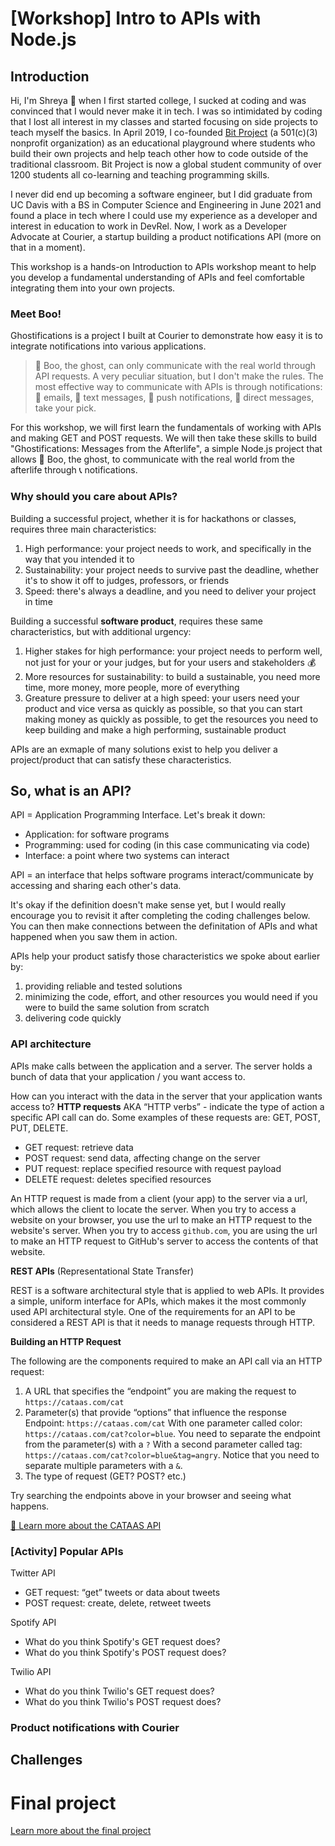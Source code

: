# [Workshop] Intro to APIs with Node.js

## Introduction

Hi, I'm Shreya 👋 when I first started college, I sucked at coding and was convinced that I would never make it in tech. I was so intimidated by coding that I lost all interest in my classes and started focusing on side projects to teach myself the basics. In April 2019, I co-founded [Bit Project](https://bitproject.org/) (a 501(c)(3) nonprofit organization) as an educational playground where students who build their own projects and help teach other how to code outside of the traditional classroom. Bit Project is now a global student community of over 1200 students all co-learning and teaching programming skills.

I never did end up becoming a software engineer, but I did graduate from UC Davis with a BS in Computer Science and Engineering in June 2021 and found a place in tech where I could use my experience as a developer and interest in education to work in DevRel. Now, I work as a Developer Advocate at Courier, a startup building a product notifications API (more on that in a moment).

This workshop is a hands-on Introduction to APIs workshop meant to help you develop a fundamental understanding of APIs and feel comfortable integrating them into your own projects.

### Meet Boo!

Ghostifications is a project I built at Courier to demonstrate how easy it is to integrate notifications into various applications.

> 👻 Boo, the ghost, can only communicate with the real world through API requests. A very peculiar situation, but I don't make the rules. The most effective way to communicate with APIs is through notifications: 📧 emails, 💬 text messages, 📲 push notifications, 📳 direct messages, take your pick.

For this workshop, we will first learn the fundamentals of working with APIs and making GET and POST requests. We will then take these skills to build "Ghostifications: Messages from the Afterlife", a simple Node.js project that allows 👻 Boo, the ghost, to communicate with the real world from the afterlife through 📞 notifications.

### Why should you care about APIs?

Building a successful project, whether it is for hackathons or classes, requires three main characteristics:
1. High performance: your project needs to work, and specifically in the way that you intended it to
2. Sustainability: your project needs to survive past the deadline, whether it's to show it off to judges, professors, or friends
3. Speed: there's always a deadline, and you need to deliver your project in time

Building a successful **software product**, requires these same characteristics, but with additional urgency:
1. Higher stakes for high performance: your project needs to perform well, not just for your or your judges, but for your users and stakeholders 💰
2. More resources for sustainability: to build a sustainable, you need more time, more money, more people, more of everything
3. Greature pressure to deliver at a high speed: your users need your product and vice versa as quickly as possible, so that you can start making money as quickly as possible, to get the resources you need to keep building and make a high performing, sustainable product

APIs are an exmaple of many solutions exist to help you deliver a project/product that can satisfy these characteristics.

## So, what is an API?

API = Application Programming Interface. Let's break it down:
* Application: for software programs
* Programming: used for coding (in this case communicating via code)
* Interface: a point where two systems can interact

API = an interface that helps software programs interact/communicate by accessing and sharing each other's data.

It's okay if the definition doesn't make sense yet, but I would really encourage you to revisit it after completing the coding challenges below. You can then make connections between the definitation of APIs and what happened when you saw them in action.

APIs help your product satisfy those characteristics we spoke about earlier by:
1. providing reliable and tested solutions
2. minimizing the code, effort, and other resources you would need if you were to build the same solution from scratch
3. delivering code quickly

### API architecture

APIs make calls between the application and a server. The server holds a bunch of data that your application / you want access to.

How can you interact with the data in the server that your application wants access to? **HTTP requests** AKA “HTTP verbs” - indicate the type of action a specific API call can do. Some examples of these requests are: GET, POST, PUT, DELETE.
* GET request: retrieve data
* POST request: send data, affecting change on the server
* PUT request: replace specified resource with request payload
* DELETE request: deletes specified resources

An HTTP request is made from a client (your app) to the server via a url, which allows the client to locate the server. When you try to access a website on your browser, you use the url to make an HTTP request to the website's server. When you try to access `github.com`, you are using the url to make an HTTP request to GitHub's server to access the contents of that website.

**REST APIs** (Representational State Transfer)

REST is a software architectural style that is applied to web APIs. It provides a simple, uniform interface for APIs, which makes it the most commonly used API architectural style. One of the requirements for an API to be considered a REST API is that it needs to manage requests through HTTP.

**Building an HTTP Request**

The following are the components required to make an API call via an HTTP request:
1. A URL that specifies the “endpoint” you are making the request to
   `https://cataas.com/cat`
2. Parameter(s) that provide “options” that influence the response
   Endpoint: `https://cataas.com/cat`
   With one parameter called color: `https://cataas.com/cat?color=blue`. You need to separate the endpoint from the parameter(s) with a `?`
   With a second parameter called tag: `https://cataas.com/cat?color=blue&tag=angry`. Notice that you need to separate multiple parameters with a `&`.
3. The type of request (GET? POST? etc.)

Try searching the endpoints above in your browser and seeing what happens.

[📝 Learn more about the CATAAS API](https://cataas.com/#/)

### [Activity] Popular APIs

Twitter API
* GET request: “get” tweets or data about tweets
* POST request: create, delete, retweet tweets

Spotify API
* What do you think Spotify's GET request does?
* What do you think Spotify's POST request does?

Twilio API
* What do you think Twilio's GET request does?
* What do you think Twilio's POST request does?

### Product notifications with Courier

## Challenges

# Final project

[Learn more about the final project](https://github.com/shreythecray/ghostifications)